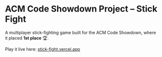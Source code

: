 # ACM Code Showdown Project – Stick Fight

A multiplayer stick-fighting game built for the ACM Code Showdown, where it placed **1st place** 🏆.  

Play it live here: [stick-fight.vercel.app](https://stick-fight.vercel.app/home)

